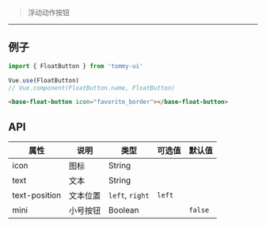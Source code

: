 > 浮动动作按钮

-------------

## 例子

```javascript
import { FloatButton } from 'tommy-ui'

Vue.use(FloatButton)
// Vue.component(FloatButton.name, FloatButton)
```

```html
<base-float-button icon="favorite_border"></base-float-button>
```

## API

属性 | 说明 | 类型 | 可选值 | 默认值
-----|-----|------|------|-----------|
| icon | 图标 | String | | |
| text | 文本 | String  | | |
| text-position | 文本位置 | `left`, `right` | `left` |
| mini | 小号按钮 | Boolean | | `false` |
